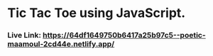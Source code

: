 # Tic Tac Toe using JavaScript.
### Live Link: https://64df1649750b6417a25b97c5--poetic-maamoul-2cd44e.netlify.app/
